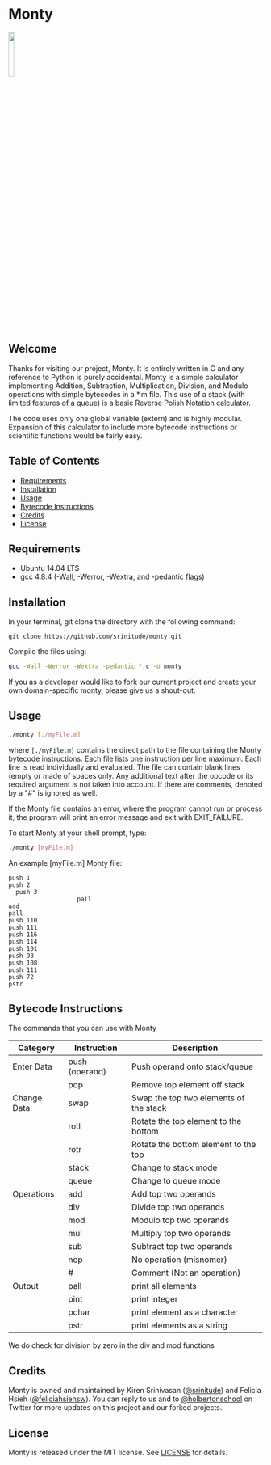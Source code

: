 # Monty

<img src="https://media.giphy.com/media/usCPmkFoSWcZW/giphy.gif" style="height:15%;width:15%" />

## Welcome
Thanks for visiting our project, Monty. It is entirely written in C and any reference to Python is purely accidental. Monty is a simple calculator implementing Addition, Subtraction, Multiplication, Division, and Modulo operations with simple bytecodes in a *.m file. This use of a stack (with limited features of a queue) is a basic Reverse Polish Notation calculator.

The code uses only one global variable (extern) and is highly modular. Expansion of this calculator to include more bytecode instructions or scientific functions would be fairly easy.

## Table of Contents
* [Requirements](#requirements)
* [Installation](#installation)
* [Usage](#usage)
* [Bytecode Instructions](#bytecode-instructions)
* [Credits](#credits)
* [License](#license)

## Requirements
* Ubuntu 14.04 LTS
* gcc 4.8.4 (-Wall, -Werror, -Wextra, and -pedantic flags)

## Installation
In your terminal, git clone the directory with the following command:
```
git clone https://github.com/srinitude/monty.git
```

Compile the files using:

```sh
gcc -Wall -Werror -Wextra -pedantic *.c -o monty
```

If you as a developer would like to fork our current project and create your own domain-specific monty, please give us a shout-out.

## Usage
```sh
./monty [./myFile.m]
```
where `[./myFile.m]` contains the direct path to the file containing the Monty bytecode instructions. Each file lists one instruction per line maximum. Each line is read individually and evaluated. The file can contain blank lines (empty or made of spaces only. Any additional text after the opcode or its required argument is not taken into account. If there are comments, denoted by a "#" is ignored as well.

If the Monty file contains an error, where the program cannot run or process it, the program will print an error message and exit with EXIT_FAILURE.

To start Monty at your shell prompt, type:
```sh
./monty [myFile.m]
```

An example [myFile.m] Monty file:
```push 0
push 1
push 2
  push 3
                   pall
add
pall
push 110
push 111
push 116
push 114
push 101
push 98
push 108
push 111
push 72
pstr

```

## Bytecode Instructions
The commands that you can use with Monty

| Category    | Instruction    | Description                            |
|-------------|----------------|----------------------------------------|
| Enter Data  | push (operand) | Push operand onto stack/queue          |
|             | pop            | Remove top element off stack           |
| Change Data | swap           | Swap the top two elements of the stack |
|             | rotl           | Rotate the top element to the bottom   |
|             | rotr           | Rotate the bottom element to the top   |
|             | stack          | Change to stack mode                   |
|             | queue          | Change to queue mode                   |
| Operations  | add            | Add top two operands                   |
|             | div            | Divide top two operands                |
|             | mod            | Modulo top two operands                |
|             | mul            | Multiply top two operands              |
|             | sub            | Subtract top two operands              |
|             | nop            | No operation (misnomer)                |
|             | #              | Comment (Not an operation)             |
| Output      | pall           | print all elements                     |
|             | pint           | print integer                          |
|             | pchar          | print element as a character           |
|             | pstr           | print elements as a string             |

We do check for division by zero in the div and mod functions

## Credits
Monty is owned and maintained by Kiren Srinivasan ([@srinitude](https://twitter.com/srinitude)) and Felicia Hsieh ([@feliciahsiehsw](https://twitter.com/feliciahsiehsw)). You can reply to us and to [@holbertonschool](https://twitter.com/holbertonschool) on Twitter for more updates on this project and our forked projects.

## License
Monty is released under the MIT license. See [LICENSE](https://github.com/srinitude/monty/blob/master/LICENSE) for details.
